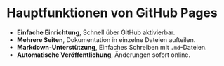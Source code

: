 # Hauptfunktionen von GitHub Pages

- **Einfache Einrichtung**, Schnell über GitHub aktivierbar.  
- **Mehrere Seiten**, Dokumentation in einzelne Dateien aufteilen.  
- **Markdown-Unterstützung**, Einfaches Schreiben mit `.md`-Dateien.  
- **Automatische Veröffentlichung**, Änderungen sofort online.  
